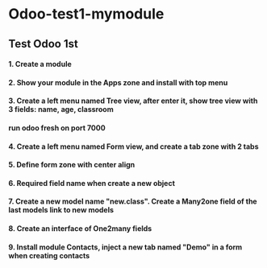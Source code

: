 # Odoo-test1-mymodule
## Test Odoo 1st 
#### 1. Create a module
#### 2. Show your module in the Apps zone and install with top menu
#### 3. Create a left menu named Tree view, after enter it, show tree view with 3 fields: name, age, classroom
#### run odoo fresh on port 7000

#### 4. Create a left menu named Form view, and create a tab zone with 2 tabs
#### 5. Define form zone with center align
#### 6. Required field name when create a new object

#### 7. Create a new model name "new.class". Create a Many2one field of the last models link to new models
#### 8. Create an interface of One2many fields
#### 9. Install module Contacts, inject a new tab named "Demo" in a form when creating contacts

